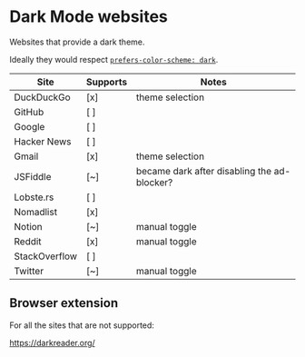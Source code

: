 # Dark Mode websites

Websites that provide a dark theme.

Ideally they would respect [`prefers-color-scheme: dark`](https://developer.mozilla.org/en-US/docs/Web/CSS/@media/prefers-color-scheme).

| Site          | Supports | Notes                                       |
| ---           | ---      | ---                                         |
| DuckDuckGo    | [x]      | theme selection                             |
| GitHub        | [ ]      |                                             |
| Google        | [ ]      |                                             |
| Hacker News   | [ ]      |                                             |
| Gmail         | [x]      | theme selection                             |
| JSFiddle      | [~]      | became dark after disabling the ad-blocker? |
| Lobste.rs     | [ ]      |                                             |
| Nomadlist     | [x]      |                                             |
| Notion        | [~]      | manual toggle                               |
| Reddit        | [x]      | manual toggle                               |
| StackOverflow | [ ]      |                                             |
| Twitter       | [~]      | manual toggle                               |

## Browser extension

For all the sites that are not supported:

https://darkreader.org/
